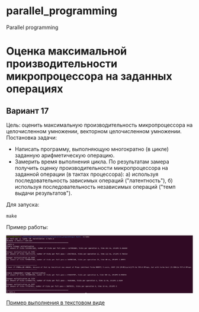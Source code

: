 # parallel_programming
Parallel programming 

# Оценка максимальной производительности микропроцессора на заданных операциях

## Вариант 17 

Цель: оценить максимальную производительность микропроцессора на целочисленном умножении, векторном целочисленном умножении.
Постановка задачи:

- Написать программу, выполняющую многократно (в цикле) заданную арифметическую операцию.
- Замерить время выполнения цикла. По результатам замера получить оценку производительности
микропроцессора на заданной операции (в тактах процессора):
а) используя последовательность зависимых операций ("латентность"),
б) используя последовательность независимых операций ("темп выдачи результатов").



Для запуска:

```shell
make
```


Пример работы: 

![result](src/result.png)

[Пример выполнения в текстовом виде](https://github.com/disc0nn3ct/parallel_programming/blob/main/1%20Hw/Ex.%201/src/result.txt)
